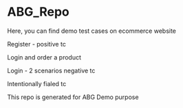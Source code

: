 # ABG_Repo

Here, you can find demo test cases on ecommerce website

Register - positive tc

Login and order a product

Login - 2 scenarios negative tc

Intentionally fialed tc

This repo is generated for ABG Demo purpose

